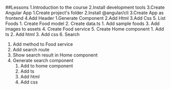 ##Lessons
1.Introduction to the course
2.Install development tools
3.Create Angular App
  1.Create project's folder
  2.Install @angular/cli
  3.Create App as frontend
4.Add Header
  1.Generate Component
  2.Add Html
  3.Add Css 
5. List Foods
    1. Create Food model
    2. Create data.ts
       1. Add sample foods
    3. Add images to assets
    4. Create Food service
    5. Create Home component
       1. Add ts
       2. Add html
       3. Add css
6. Search
   1. Add method to Food service
   2. Add search route
   3. Show search result in Home component
   4. Generate search component
      1. Add to home component
      2. Add ts
      3. Add html
      4. Add css
